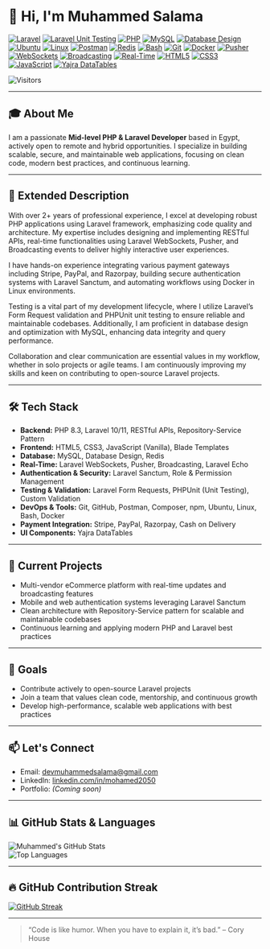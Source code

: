 # 👋 Hi, I'm Muhammed Salama

[![Laravel](https://img.shields.io/badge/-Laravel-FF2D20?style=flat&logo=laravel&logoColor=white)](https://laravel.com/)
[![Laravel Unit Testing](https://img.shields.io/badge/-Laravel%20Unit%20Testing-6C3FA6?style=flat&logo=laravel&logoColor=white)](https://laravel.com/docs/testing)
[![PHP](https://img.shields.io/badge/-PHP-777BB4?style=flat&logo=php&logoColor=white)](https://www.php.net/)
[![MySQL](https://img.shields.io/badge/-MySQL-4479A1?style=flat&logo=mysql&logoColor=white)](https://www.mysql.com/)
[![Database Design](https://img.shields.io/badge/-Database%20Design-00618A?style=flat&logo=datagrip&logoColor=white)](#)
[![Ubuntu](https://img.shields.io/badge/-Ubuntu-E95420?style=flat&logo=ubuntu&logoColor=white)](https://ubuntu.com/)
[![Linux](https://img.shields.io/badge/-Linux-FCC624?style=flat&logo=linux&logoColor=black)](https://www.linux.org/)
[![Postman](https://img.shields.io/badge/-Postman-FF6C37?style=flat&logo=postman&logoColor=white)](https://www.postman.com/)
[![Redis](https://img.shields.io/badge/-Redis-DC382D?style=flat&logo=redis&logoColor=white)](https://redis.io/)
[![Bash](https://img.shields.io/badge/-Bash-4EAA25?style=flat&logo=gnubash&logoColor=white)](https://www.gnu.org/software/bash/)
[![Git](https://img.shields.io/badge/-Git-F05032?style=flat&logo=git&logoColor=white)](https://git-scm.com/)
[![Docker](https://img.shields.io/badge/-Docker-2496ED?style=flat&logo=docker&logoColor=white)](https://www.docker.com/)
[![Pusher](https://img.shields.io/badge/-Pusher-010101?style=flat&logo=pusher&logoColor=white)](https://pusher.com/)
[![WebSockets](https://img.shields.io/badge/-WebSockets-6DB33F?style=flat&logo=socket.io&logoColor=white)](https://laravel.com/docs/websockets)
[![Broadcasting](https://img.shields.io/badge/-Broadcasting-8E44AD?style=flat&logo=laravel&logoColor=white)](https://laravel.com/docs/broadcasting)
[![Real-Time](https://img.shields.io/badge/-Real--Time-FFD700?style=flat&logo=lightning&logoColor=black)](#)
[![HTML5](https://img.shields.io/badge/-HTML5-E34F26?style=flat&logo=html5&logoColor=white)](https://developer.mozilla.org/en-US/docs/Web/Guide/HTML/HTML5)
[![CSS3](https://img.shields.io/badge/-CSS3-1572B6?style=flat&logo=css3&logoColor=white)](https://developer.mozilla.org/en-US/docs/Web/CSS)
[![JavaScript](https://img.shields.io/badge/-JavaScript-F7DF1E?style=flat&logo=javascript&logoColor=black)](https://developer.mozilla.org/en-US/docs/Web/JavaScript)
[![Yajra DataTables](https://img.shields.io/badge/-Yajra%20DataTables-003B57?style=flat&logo=laravel&logoColor=white)](https://yajrabox.com/docs/laravel-datatables/master/installation)


![Visitors](https://visitor-badge.laobi.icu/badge?page_id=MuhammedSalama.MuhammedSalama)

---

## 🎓 About Me

I am a passionate **Mid-level PHP & Laravel Developer** based in Egypt, actively open to remote and hybrid opportunities. I specialize in building scalable, secure, and maintainable web applications, focusing on clean code, modern best practices, and continuous learning.

---

## 🚀 Extended Description

With over 2+ years of professional experience, I excel at developing robust PHP applications using Laravel framework, emphasizing code quality and architecture. My expertise includes designing and implementing RESTful APIs, real-time functionalities using Laravel WebSockets, Pusher, and Broadcasting events to deliver highly interactive user experiences.

I have hands-on experience integrating various payment gateways including Stripe, PayPal, and Razorpay, building secure authentication systems with Laravel Sanctum, and automating workflows using Docker in Linux environments.

Testing is a vital part of my development lifecycle, where I utilize Laravel’s Form Request validation and PHPUnit unit testing to ensure reliable and maintainable codebases. Additionally, I am proficient in database design and optimization with MySQL, enhancing data integrity and query performance.

Collaboration and clear communication are essential values in my workflow, whether in solo projects or agile teams. I am continuously improving my skills and keen on contributing to open-source Laravel projects.

---

## 🛠️ Tech Stack

- **Backend:** PHP 8.3, Laravel 10/11, RESTful APIs, Repository-Service Pattern  
- **Frontend:** HTML5, CSS3, JavaScript (Vanilla), Blade Templates  
- **Database:** MySQL, Database Design, Redis  
- **Real-Time:** Laravel WebSockets, Pusher, Broadcasting, Laravel Echo  
- **Authentication & Security:** Laravel Sanctum, Role & Permission Management  
- **Testing & Validation:** Laravel Form Requests, PHPUnit (Unit Testing), Custom Validation  
- **DevOps & Tools:** Git, GitHub, Postman, Composer, npm, Ubuntu, Linux, Bash, Docker  
- **Payment Integration:** Stripe, PayPal, Razorpay, Cash on Delivery  
- **UI Components:** Yajra DataTables  

---

## 🚧 Current Projects

- Multi-vendor eCommerce platform with real-time updates and broadcasting features  
- Mobile and web authentication systems leveraging Laravel Sanctum  
- Clean architecture with Repository-Service pattern for scalable and maintainable codebases  
- Continuous learning and applying modern PHP and Laravel best practices  

---

## 🎯 Goals

- Contribute actively to open-source Laravel projects  
- Join a team that values clean code, mentorship, and continuous growth  
- Develop high-performance, scalable web applications with best practices  

---

## 📫 Let's Connect

- Email: [devmuhammedsalama@gmail.com](mailto:devmuhammedsalama@gmail.com)  
- LinkedIn: [linkedin.com/in/mohamed2050](https://www.linkedin.com/in/mohamed2050)  
- Portfolio: *(Coming soon)*  

---

## 📊 GitHub Stats & Languages

![Muhammed's GitHub Stats](https://github-readme-stats.vercel.app/api?username=MuhammedSalama&show_icons=true&theme=radical&hide_title=true)  
![Top Languages](https://github-readme-stats.vercel.app/api/top-langs/?username=MuhammedSalama&layout=compact&theme=radical)  

---

## 🔥 GitHub Contribution Streak

[![GitHub Streak](https://streak-stats.demolab.com?user=MuhammedSalama&theme=radical)](https://git.io/streak-stats)

---

> “Code is like humor. When you have to explain it, it’s bad.” – Cory House
